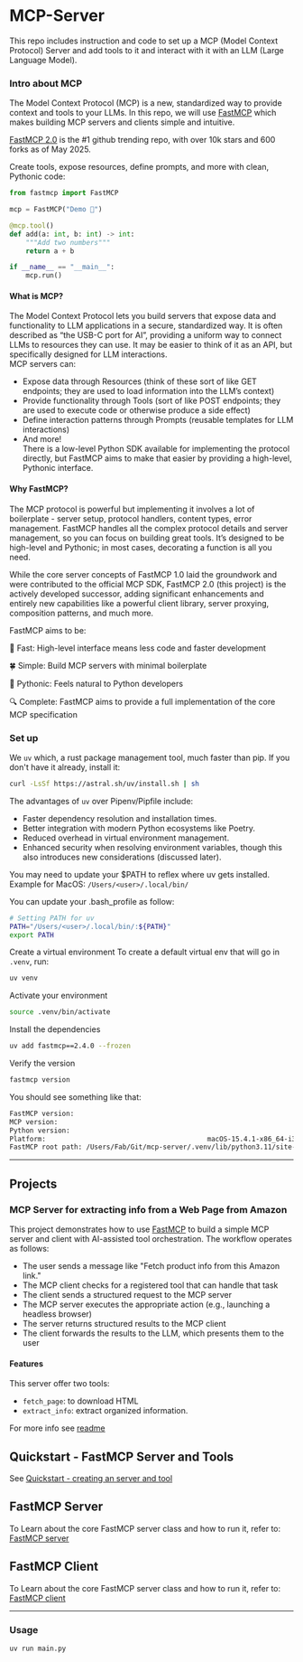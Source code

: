 # MCP-Server

This repo includes instruction and code to set up a MCP (Model Context Protocol) Server and add tools to it and interact with it with an LLM (Large Language Model).

### Intro about MCP
The Model Context Protocol (MCP) is a new, standardized way to provide context and tools to your LLMs. In this repo, we will use [FastMCP](https://gofastmcp.com/getting-started/welcome) which makes building MCP servers and clients simple and intuitive. 

[FastMCP 2.0](https://pypi.org/project/fastmcp/) is the #1 github trending repo, with over 10k stars and 600 forks as of May 2025.


Create tools, expose resources, define prompts, and more with clean, Pythonic code:
```python
from fastmcp import FastMCP

mcp = FastMCP("Demo 🚀")

@mcp.tool()
def add(a: int, b: int) -> int:
    """Add two numbers"""
    return a + b

if __name__ == "__main__":
    mcp.run()
```

#### What is MCP?

The Model Context Protocol lets you build servers that expose data and functionality to LLM applications in a secure, standardized way. It is often described as “the USB-C port for AI”, providing a uniform way to connect LLMs to resources they can use. It may be easier to think of it as an API, but specifically designed for LLM interactions.  
MCP servers can:
- Expose data through Resources (think of these sort of like GET endpoints; they are used to load information into the LLM’s context)
- Provide functionality through Tools (sort of like POST endpoints; they are used to execute code or otherwise produce a side effect)
- Define interaction patterns through Prompts (reusable templates for LLM interactions)
- And more!  
There is a low-level Python SDK available for implementing the protocol directly, but FastMCP aims to make that easier by providing a high-level, Pythonic interface.

#### Why FastMCP?
The MCP protocol is powerful but implementing it involves a lot of boilerplate - server setup, protocol handlers, content types, error management. FastMCP handles all the complex protocol details and server management, so you can focus on building great tools. It’s designed to be high-level and Pythonic; in most cases, decorating a function is all you need.

While the core server concepts of FastMCP 1.0 laid the groundwork and were contributed to the official MCP SDK, FastMCP 2.0 (this project) is the actively developed successor, adding significant enhancements and entirely new capabilities like a powerful client library, server proxying, composition patterns, and much more.

FastMCP aims to be:

🚀 Fast: High-level interface means less code and faster development

🍀 Simple: Build MCP servers with minimal boilerplate

🐍 Pythonic: Feels natural to Python developers

🔍 Complete: FastMCP aims to provide a full implementation of the core MCP specification


### Set up
We `uv` which, a rust package management tool, much faster than pip.
 If you don't have it already, install it:  
```bash
curl -LsSf https://astral.sh/uv/install.sh | sh
```

The advantages of `uv` over Pipenv/Pipfile include:

- Faster dependency resolution and installation times.
- Better integration with modern Python ecosystems like Poetry.
- Reduced overhead in virtual environment management.
- Enhanced security when resolving environment variables, though this also introduces new considerations (discussed later).

You may need to update your $PATH to reflex where uv gets installed.
Example for MacOS: `/Users/<user>/.local/bin/`

You can update your .bash_profile as follow:
```bash
# Setting PATH for uv
PATH="/Users/<user>/.local/bin/:${PATH}"
export PATH
```

Create a virtual environment
To create a default virtual env that will go in `.venv`, run:  
```bash
uv venv
```

Activate your environment
```bash
source .venv/bin/activate
```

Install the dependencies
```bash
uv add fastmcp==2.4.0 --frozen
```

Verify the version
```bash
fastmcp version
```

You should see something like that:
```bash
FastMCP version:                                                          2.4.0
MCP version:                                                              1.9.1
Python version:                                                          3.11.9
Platform:                                        macOS-15.4.1-x86_64-i386-64bit
FastMCP root path: /Users/Fab/Git/mcp-server/.venv/lib/python3.11/site-packages
```

---
## Projects

### MCP Server for extracting info from a Web Page from Amazon
This project demonstrates how to use [FastMCP](https://github.com/multimodal-copilot/mcp) to build a simple MCP server and client with AI-assisted tool orchestration. 
The workflow operates as follows:

- The user sends a message like "Fetch product info from this Amazon link."
- The MCP client checks for a registered tool that can handle that task
- The client sends a structured request to the MCP server
- The MCP server executes the appropriate action (e.g., launching a headless browser)
- The server returns structured results to the MCP client
- The client forwards the results to the LLM, which presents them to the user


#### Features
This server  offer two tools: 
- `fetch_page`: to download HTML 
- `extract_info`: extract organized information. 

For more info see [readme](projects/web-scrap-amazon/readme.md)

## Quickstart - FastMCP Server and Tools
See [Quickstart - creating an server and tool](readme/quickstart_mcp_server.md)


## FastMCP Server
To Learn about the core FastMCP server class and how to run it, refer to: [FastMCP server](readme/fastmcp_server.md)

## FastMCP Client
To Learn about the core FastMCP server class and how to run it, refer to: [FastMCP client](readme/fastmcp_client.md)

---
### Usage 

```bash
uv run main.py
```
